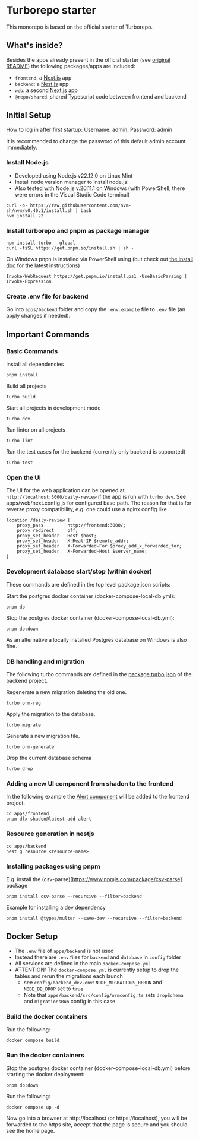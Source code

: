 # Turborepo starter

This monorepo is based on the official starter of Turborepo.

## What's inside?

Besides the apps already present in the official starter (see [original README](./README_original.md)) the following packages/apps are included:

- `frontend`: a [Next.js](https://nextjs.org/) app
- `backend`: a [Nest.js](https://nestjs.com/) app
- `web`: a second [Next.js](https://nextjs.org/) app
- `@repo/shared`: shared Typescript code between frontend and backend

## Initial Setup

How to log in after first startup:
Username: admin, Password: admin

It is recommended to change the password of this default admin account immediately.

### Install Node.js

- Developed using Node.js v22.12.0 on Linux Mint
- Install node version manager to install node.js:
- Also tested with Node.js v.20.11.1 on Windows (with PowerShell, there were errors in the Visual Studio Code terminal)

```
curl -o- https://raw.githubusercontent.com/nvm-sh/nvm/v0.40.1/install.sh | bash
nvm install 22
```

### Install turborepo and pnpm as package manager

```
npm install turbo --global
curl -fsSL https://get.pnpm.io/install.sh | sh -
```

On Windows pnpn is installed via PowerShell using (but check out [the install doc](https://pnpm.io/installation) for the latest instructions)

```
Invoke-WebRequest https://get.pnpm.io/install.ps1 -UseBasicParsing | Invoke-Expression
```

### Create .env file for backend

Go into `apps/backend` folder and copy the `.env.example` file to `.env` file (an apply changes if needed).

## Important Commands

### Basic Commands

Install all dependencies

```
pnpm install
```

Build all projects

```
turbo build
```

Start all projects in development mode

```
turbo dev
```

Run linter on all projects

```
turbo lint
```

Run the test cases for the backend (currently only backend is supported)

```
turbo test
```

### Open the UI

The UI for the web application can be opened at `http://localhost:3000/daily-review` if the app is run with `turbo dev`.
See apps/web/next.config.js for configured base path.
The reason for that is for reverse proxy compatibility, e.g. one could use a nginx config like

```
location /daily-review {
    proxy_pass         http://frontend:3000/;
    proxy_redirect     off;
    proxy_set_header   Host $host;
    proxy_set_header   X-Real-IP $remote_addr;
    proxy_set_header   X-Forwarded-For $proxy_add_x_forwarded_for;
    proxy_set_header   X-Forwarded-Host $server_name;
}
```

### Development database start/stop (within docker)

These commands are defined in the top level package.json scripts:

Start the postgres docker container (docker-compose-local-db.yml):

```
pnpm db
```

Stop the postgres docker container (docker-compose-local-db.yml):

```
pnpm db:down
```

As an alternative a locally installed Postgres database on Windows is also fine.

### DB handling and migration

The following turbo commands are defined in the [package turbo.json](https://turbo.build/repo/docs/reference/package-configurations) of the backend project.

Regenerate a new migration deleting the old one.

```
turbo orm-reg
```

Apply the migration to the database.

```
turbo migrate
```

Generate a new migration file.

```
turbo orm-generate
```

Drop the current database schema

```
turbo drop
```

### Adding a new UI component from shadcn to the frontend

In the following example the [Alert component](https://ui.shadcn.com/docs/components/alert) will be added to the frontend project.

```
cd apps/frontend
pnpm dlx shadcn@latest add alert
```

### Resource generation in nestjs

```
cd apps/backend
nest g resource <resource-name>
```

### Installing packages using pnpm

E.g. install the (csv-parse)[https://www.npmjs.com/package/csv-parse] package

```
pnpm install csv-parse --recursive --filter=backend
```

Example for installing a dev dependency

```
pnpm install @types/multer --save-dev --recursive --filter=backend
```

## Docker Setup

- The `.env` file of `apps/backend` is not used
- Instead there are `.env` files for `backend` and `database` in `config` folder
- All services are defined in the main `docker-compose.yml`
- ATTENTION: The `docker-compose.yml` is currently setup to drop the tables and rerun the migrations each launch
  - see `config/backend_dev.env`: `NODE_MIGRATIONS_RERUN` and `NODE_DB_DROP` set to `true`
  - Note that `apps/backend/src/config/ormconfig.ts` sets `dropSchema` and `migrationsRun` config in this case

### Build the docker containers

Run the following:

```
docker compose build
```

### Run the docker containers

Stop the postgres docker container (docker-compose-local-db.yml) before starting the docker deployment:

```
pnpm db:down
```

Run the following:

```
docker compose up -d
```

Now go into a browser at http://localhost (or https://localhost), you will be forwarded to the https site,
accept that the page is secure and you should see the home page.
